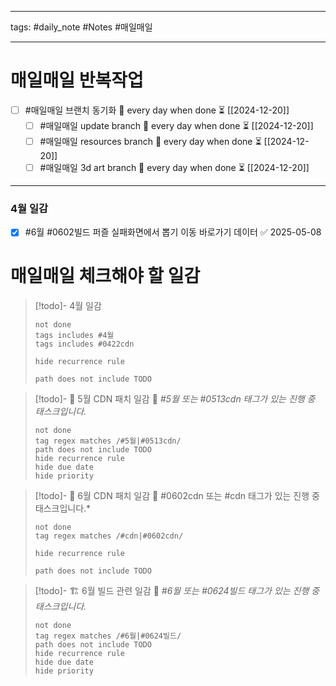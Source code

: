 
--------

tags: #daily_note  #Notes #매일매일

---  
# 매일매일 반복작업 
- [ ] #매일매일 브랜치 동기화 🔁 every day when done ⏳ [[2024-12-20]] 
	- [ ] #매일매일 update branch  🔁 every day when done ⏳ [[2024-12-20]]
	- [ ] #매일매일 resources branch  🔁 every day when done ⏳ [[2024-12-20]]
	- [ ] #매일매일 3d art branch  🔁 every day when done ⏳ [[2024-12-20]]

--------

### 4월 일감
 - [x] #6월  #0602빌드  퍼즐 실패화면에서 뽑기 이동 바로가기 데이터 ✅ 2025-05-08



# 매일매일 체크해야 할 일감

> [!todo]-  4월 일감
> ```tasks
> not done
> tags includes #4월 
> tags includes #0422cdn     
>
> hide recurrence rule
> 
> path does not include TODO
> ```


> [!todo]- 🧵 5월 CDN 패치 일감
> 📌 *#5월 또는 #0513cdn 태그가 있는 진행 중 태스크입니다.*
>
> ```tasks
> not done
> tag regex matches /#5월|#0513cdn/
> path does not include TODO
> hide recurrence rule
> hide due date
> hide priority
> ```


> [!todo]- 🧵 6월 CDN 패치 일감
> 📌 #0602cdn 또는 #cdn 태그가 있는 진행 중 태스크입니다.*
>
> ```tasks
> not done
> tag regex matches /#cdn|#0602cdn/
>
> hide recurrence rule
> 
> path does not include TODO
> ```


> [!todo]- 🏗️ 6월 빌드 관련 일감
> 📌 *#6월 또는 #0624빌드 태그가 있는 진행 중 태스크입니다.*
>
> ```tasks
> not done
> tag regex matches /#6월|#0624빌드/
> path does not include TODO
> hide recurrence rule
> hide due date
> hide priority
> ```
